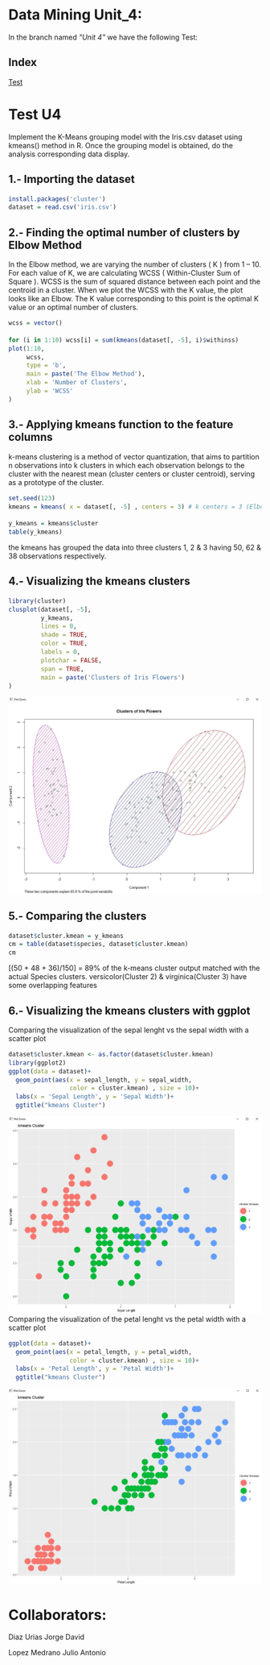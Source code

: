 # Data Mining Unit_4:

In the branch named _"Unit 4"_ we have the following Test:

## Index

[Test](https://github.com/JDavidDiaz/DataMining/blob/Unit_4/Evaluation/TestU4.r)   

# Test U4

Implement the K-Means grouping model with the Iris.csv dataset using kmeans() method in R. Once the grouping model is obtained, do the analysis corresponding data display.

## 1.- Importing the dataset
```r
install.packages('cluster')
dataset = read.csv('iris.csv')
```
## 2.- Finding the optimal number of clusters by Elbow Method
In the Elbow method, we are varying the number of clusters ( K ) from 1 – 10. For each value of K, we are calculating WCSS ( Within-Cluster Sum of Square ). WCSS is the sum of squared distance between each point and the centroid in a cluster. When we plot the WCSS with the K value, the plot looks like an Elbow. The K value corresponding to this point is the optimal K value or an optimal number of clusters.
```r
wcss = vector()

for (i in 1:10) wcss[i] = sum(kmeans(dataset[, -5], i)$withinss)
plot(1:10,
     wcss,
     type = 'b',
     main = paste('The Elbow Method'),
     xlab = 'Number of Clusters',
     ylab = 'WCSS'
)
```
## 3.- Applying kmeans function to the feature columns
k-means clustering is a method of vector quantization, that aims to partition n observations into k clusters in which each observation belongs to the cluster with the nearest mean (cluster centers or cluster centroid), serving as a prototype of the cluster.
```r
set.seed(123)
kmeans = kmeans( x = dataset[, -5] , centers = 3) # k centers = 3 (Elbow Point)

y_kmeans = kmeans$cluster
table(y_kmeans)
```
the kmeans has grouped the data into three clusters 1, 2 & 3 having 50, 62 & 38 observations respectively.
## 4.- Visualizing the kmeans clusters
```r
library(cluster)
clusplot(dataset[, -5],
         y_kmeans,
         lines = 0,
         shade = TRUE,
         color = TRUE,
         labels = 0,
         plotchar = FALSE,
         span = TRUE,
         main = paste('Clusters of Iris Flowers')
)
```
![imagen](https://github.com/JDavidDiaz/DataMining/blob/Unit_4/Evaluation/t4_1.jpg) 
## 5.- Comparing the clusters
```r
dataset$cluster.kmean = y_kmeans
cm = table(dataset$species, dataset$cluster.kmean)
cm
```
[(50 + 48 + 36)/150] = 89% of the k-means cluster output matched with the actual Species clusters. versicolor(Cluster 2) & virginica(Cluster 3) have some overlapping features
## 6.- Visualizing the kmeans clusters with ggplot
Comparing the visualization of the sepal lenght vs the sepal width with a scatter plot
```r
dataset$cluster.kmean <- as.factor(dataset$cluster.kmean)
library(ggplot2)
ggplot(data = dataset)+
  geom_point(aes(x = sepal_length, y = sepal_width, 
                 color = cluster.kmean) , size = 10)+ 
  labs(x = 'Sepal Length', y = 'Sepal Width')+
  ggtitle("kmeans Cluster")
```
![imagen](https://github.com/JDavidDiaz/DataMining/blob/Unit_4/Evaluation/t4_2.jpg)    
Comparing the visualization of the petal lenght vs the petal width with a scatter plot
```r
ggplot(data = dataset)+
  geom_point(aes(x = petal_length, y = petal_width, 
                 color = cluster.kmean) , size = 10)+ 
  labs(x = 'Petal Length', y = 'Petal Width')+
  ggtitle("kmeans Cluster")
```
![imagen](https://github.com/JDavidDiaz/DataMining/blob/Unit_4/Evaluation/t4_3.jpg)  
# **Collaborators:**

Diaz Urias Jorge David

Lopez Medrano Julio Antonio